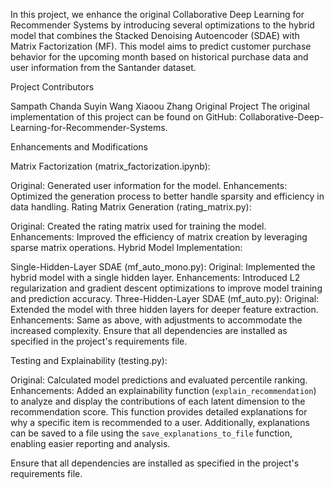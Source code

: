 In this project, we enhance the original Collaborative Deep Learning for Recommender Systems by introducing several optimizations to the hybrid model that combines the Stacked Denoising Autoencoder (SDAE) with Matrix Factorization (MF). This model aims to predict customer purchase behavior for the upcoming month based on historical purchase data and user information from the Santander dataset.

Project Contributors

Sampath Chanda
Suyin Wang
Xiaoou Zhang
Original Project The original implementation of this project can be found on GitHub: Collaborative-Deep-Learning-for-Recommender-Systems.

Enhancements and Modifications

Matrix Factorization (matrix_factorization.ipynb):

Original: Generated user information for the model.
Enhancements: Optimized the generation process to better handle sparsity and efficiency in data handling.
Rating Matrix Generation (rating_matrix.py):

Original: Created the rating matrix used for training the model.
Enhancements: Improved the efficiency of matrix creation by leveraging sparse matrix operations.
Hybrid Model Implementation:

Single-Hidden-Layer SDAE (mf_auto_mono.py):
Original: Implemented the hybrid model with a single hidden layer.
Enhancements: Introduced L2 regularization and gradient descent optimizations to improve model training and prediction accuracy.
Three-Hidden-Layer SDAE (mf_auto.py):
Original: Extended the model with three hidden layers for deeper feature extraction.
Enhancements: Same as above, with adjustments to accommodate the increased complexity.
Ensure that all dependencies are installed as specified in the project's requirements file.


Testing and Explainability (testing.py):

Original: Calculated model predictions and evaluated percentile ranking.
Enhancements: Added an explainability function (`explain_recommendation`) to analyze and display the contributions of each latent dimension to the recommendation score. This function provides detailed explanations for why a specific item is recommended to a user. Additionally, explanations can be saved to a file using the `save_explanations_to_file` function, enabling easier reporting and analysis.

Ensure that all dependencies are installed as specified in the project's requirements file.
